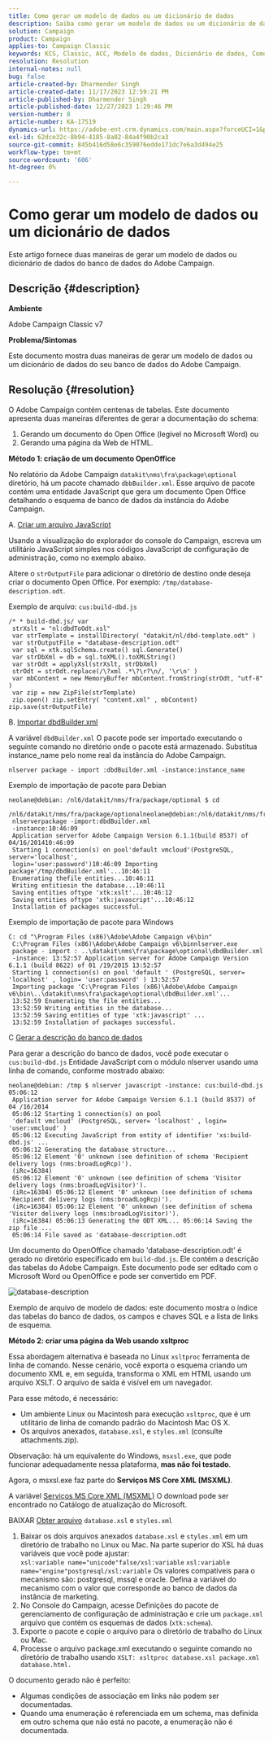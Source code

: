 ```yaml
---
title: Como gerar um modelo de dados ou um dicionário de dados
description: Saiba como gerar um modelo de dados ou um dicionário de dados do banco de dados do Adobe Campaign.
solution: Campaign
product: Campaign
applies-to: Campaign Classic
keywords: KCS, Classic, ACC, Modelo de dados, Dicionário de dados, Como
resolution: Resolution
internal-notes: null
bug: false
article-created-by: Dharmender Singh
article-created-date: 11/17/2023 12:59:21 PM
article-published-by: Dharmender Singh
article-published-date: 12/27/2023 1:29:46 PM
version-number: 8
article-number: KA-17519
dynamics-url: https://adobe-ent.crm.dynamics.com/main.aspx?forceUCI=1&pagetype=entityrecord&etn=knowledgearticle&id=9e036b1c-4985-ee11-8179-6045bd0063aa
exl-id: 62dce32c-8b94-4185-8a02-84a4f90b2ca3
source-git-commit: 845b416d58e6c359076edde171dc7e6a3d494e25
workflow-type: tm+mt
source-wordcount: '606'
ht-degree: 0%

---
```


# Como gerar um modelo de dados ou um dicionário de dados


Este artigo fornece duas maneiras de gerar um modelo de dados ou dicionário de dados do banco de dados do Adobe Campaign.

## Descrição {#description}


<b>Ambiente</b>

Adobe Campaign Classic v7

<b>Problema/Sintomas</b>

Este documento mostra duas maneiras de gerar um modelo de dados ou um dicionário de dados do seu banco de dados do Adobe Campaign.


## Resolução {#resolution}


O Adobe Campaign contém centenas de tabelas. Este documento apresenta duas maneiras diferentes de gerar a documentação do schema:

1. Gerando um documento do Open Office (legível no Microsoft Word) ou
2. Gerando uma página da Web de HTML.


<b>Método 1: criação de um documento OpenOffice</b>

No relatório da Adobe Campaign `datakit\nms\fra\package\optional` diretório, há um pacote chamado `dbbBuilder.xml`. Esse arquivo de pacote contém uma entidade JavaScript que gera um documento Open Office detalhando o esquema de banco de dados da instância do Adobe Campaign.

A. <u>Criar um arquivo JavaScript</u>

Usando a visualização do explorador do console do Campaign, escreva um utilitário JavaScript simples nos códigos JavaScript de configuração de administração, como no exemplo abaixo.

Altere o `strOutputFile` para adicionar o diretório de destino onde deseja criar o documento Open Office. Por exemplo: `/tmp/database-description.odt`.

Exemplo de arquivo: `cus:build-dbd.js`


```
/* * build-dbd.js/ var
 strXslt = "nl:dbdToOdt.xsl"
 var strTemplate = installDirectory( "datakit/nl/dbd-template.odt" )
 var strOutputFile = "database-description.odt"
 var sql = xtk.sqlSchema.create() sql.Generate()
 var strDbXml = db = sql.toXML().toXMLString()
 var strOdt = applyXsl(strXslt, strDbXml)
 strOdt = strOdt.replace(/\?xml .*\?\r?\n/, '\r\n' )
 var mbContent = new MemoryBuffer mbContent.fromString(strOdt, "utf-8" )
 var zip = new ZipFile(strTemplate)
 zip.open() zip.setEntry( "content.xml" , mbContent) zip.save(strOutputFile)
```


B. <u>Importar dbdBuilder.xml</u>

A variável `dbdBuilder.xml` O pacote pode ser importado executando o seguinte comando no diretório onde o pacote está armazenado. Substitua instance_name pelo nome real da instância do Adobe Campaign.

`nlserver package - import :dbdBuilder.xml -instance:instance_name`

Exemplo de importação de pacote para Debian


```
neolane@debian: /nl6/datakit/nms/fra/package/optional $ cd
 /nl6/datakit/nms/fra/package/optionalneolane@debian:/nl6/datakit/nms/fra/package/optional$
 nlserverpackage -import:dbdBuilder.xml
 -instance:10:46:09
 Application serverfor Adobe Campaign Version 6.1.1(build 8537) of 04/16/201410:46:09
 Starting 1 connection(s) on pool'default vmcloud'(PostgreSQL, server='localhost',
 login='user:password')10:46:09 Importing package'/tmp/dbdBuilder.xml'...10:46:11
 Enumerating thefile entities...10:46:11
 Writing entitiesin the database...10:46:11
 Saving entities oftype 'xtk:xslt'...10:46:12
 Saving entities oftype 'xtk:javascript'...10:46:12
 Installation of packages successful.
```


Exemplo de importação de pacote para Windows


```
C: cd "\Program Files (x86)\Adobe\Adobe Campaign v6\bin"
 C:\Program Files (x86)\Adobe\Adobe Campaign v6\binnlserver.exe
 package - import : ..\datakit\nms\fra\package\optional\dbdBuilder.xml
 -instance: 13:52:57 Application server for Adobe Campaign Version 6.1.1 (build 8622) of 01 /19/2015 13:52:57
 Starting 1 connection(s) on pool 'default ' (PostgreSQL, server= 'localhost' , login= 'user:password' ) 13:52:57
 Importing package 'C:\Program Files (x86)\Adobe\Adobe Campaign v6\bin\..\datakit\nms\fra\package\optional\dbdBuilder.xml'...
 13:52:59 Enumerating the file entities...
 13:52:59 Writing entities in the database...
 13:52:59 Saving entities of type 'xtk:javascript' ...
 13:52:59 Installation of packages successful.
```


C <u>Gerar a descrição do banco de dados</u>

Para gerar a descrição do banco de dados, você pode executar o `cus:build-dbd.js` Entidade JavaScript com o módulo nlserver usando uma linha de comando, conforme mostrado abaixo:


```
neolane@debian: /tmp $ nlserver javascript -instance: cus:build-dbd.js 05:06:12
 Application server for Adobe Campaign Version 6.1.1 (build 8537) of 04 /16/2014
 05:06:12 Starting 1 connection(s) on pool
 'default vmcloud' (PostgreSQL, server= 'localhost' , login= 'user:vmcloud' )
 05:06:12 Executing JavaScript from entity of identifier 'xs:build-dbd.js' ...
 05:06:12 Generating the database structure...
 05:06:12 Element '0' unknown (see definition of schema 'Recipient delivery logs (nms:broadLogRcp)').
 (iRc=16384)
 05:06:12 Element '0' unknown (see definition of schema 'Visitor delivery logs (nms:broadLogVisitor)').
 (iRc=16384) 05:06:12 Element '0' unknown (see definition of schema 'Recipient delivery logs (nms:broadLogRcp)').
 (iRc=16384) 05:06:12 Element '0' unknown (see definition of schema 'Visitor delivery logs (nms:broadLogVisitor)').
 (iRc=16384) 05:06:13 Generating the ODT XML... 05:06:14 Saving the zip file ...
 05:06:14 File saved as 'database-description.odt
```


Um documento do OpenOffice chamado &#39;database-description.odt&#39; é gerado no diretório especificado em `build-dbd.js`. Ele contém a descrição das tabelas do Adobe Campaign. Este documento pode ser editado com o Microsoft Word ou OpenOffice e pode ser convertido em PDF.

![database-description](https://helpx.adobe.com/content/dam/help/en/campaign/kb/generate-data-model/jcr%3acontent/main-pars/image/database-description.gif "database-description")

Exemplo de arquivo de modelo de dados: este documento mostra o índice das tabelas do banco de dados, os campos e chaves SQL e a lista de links de esquema.

<b>Método 2: criar uma página da Web usando xsltproc</b>

Essa abordagem alternativa é baseada no Linux `xsltproc` ferramenta de linha de comando. Nesse cenário, você exporta o esquema criando um documento XML e, em seguida, transforma o XML em HTML usando um arquivo XSLT. O arquivo de saída é visível em um navegador.

Para esse método, é necessário:

- Um ambiente Linux ou Macintosh para execução `xsltproc`, que é um utilitário de linha de comando padrão do Macintosh Mac OS X.
- Os arquivos anexados, `database.xsl`, e `styles.xml` (consulte attachments.zip).


Observação: há um equivalente do Windows, `msxsl.exe`, que pode funcionar adequadamente nessa plataforma, <b>mas não foi testado</b>.

Agora, o msxsl.exe faz parte do <b>Serviços MS Core XML (MSXML)</b>.

A variável [Serviços MS Core XML (MSXML)](https://www.catalog.update.microsoft.com/Search.aspx?q=Microsoft%20Core%20XML%20Services%20%28MSXML%29%204.0) O download pode ser encontrado no Catálogo de atualização do Microsoft.

BAIXAR
[Obter arquivo](https://helpx.adobe.com/content/dam/help/en/campaign/kb/generate-data-model/jcr:content/main-pars/download_123504941/attachments.zip "attachments.zip")
`database.xsl` e `styles.xml`

1. Baixar os dois arquivos anexados `database.xsl` e `styles.xml` em um diretório de trabalho no Linux ou Mac. Na parte superior do XSL há duas variáveis que você pode ajustar:<br>    `xsl:variable name="unicode"false/xsl:variable`
   `xsl:variable name="engine"postgresql/xsl:variable`
Os valores compatíveis para o mecanismo são: postgresql, mssql e oracle. Defina a variável do mecanismo com o valor que corresponde ao banco de dados da instância de marketing.
2. No Console do Campaign, acesse Definições do pacote de gerenciamento de configuração de administração e crie um `package.xml` arquivo que contém os esquemas de dados (`xtk:schema`).
3. Exporte o pacote e copie o arquivo para o diretório de trabalho do Linux ou Mac.
4. Processe o arquivo package.xml executando o seguinte comando no diretório de trabalho usando `XSLT: xsltproc database.xsl package.xml database.html.`


O documento gerado não é perfeito:

- Algumas condições de associação em links não podem ser documentadas.
- Quando uma enumeração é referenciada em um schema, mas definida em outro schema que não está no pacote, a enumeração não é documentada.
